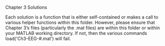 Chapter 3 Solutions

Each solution is a function that is either self-contained or makes a call to various helper functions within this folder. However, please ensure that Chapter 3’s files (particularly the .mat files) are within this folder or within your MATLAB working directory. If not, then the various commands load('Ch3-EEG-#.mat') will fail.